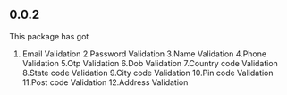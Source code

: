 ## 0.0.2


This package has got
1. Email Validation
2.Password Validation
3.Name Validation
4.Phone Validation
5.Otp Validation
6.Dob Validation
7.Country code Validation
8.State code Validation
9.City code Validation
10.Pin code Validation
11.Post code Validation
12.Address Validation
